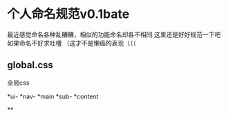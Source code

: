 个人命名规范v0.1bate
==================

最近感觉命名各种乱糟糟，相似的功能命名却各不相同
这里还是好好规范一下吧
如果命名不好求吐槽
（这才不是懒癌的表现（（（

global.css
------------------

全局css

*ui-
	*nav-
		*main
		*sub-
			*content


**